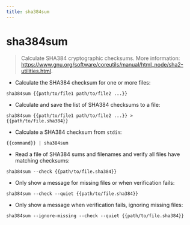 ```yaml
---
title: sha384sum
---
```

# sha384sum

> Calculate SHA384 cryptographic checksums.
> More information: <https://www.gnu.org/software/coreutils/manual/html_node/sha2-utilities.html>.

- Calculate the SHA384 checksum for one or more files:

`sha384sum {{path/to/file1 path/to/file2 ...}}`

- Calculate and save the list of SHA384 checksums to a file:

`sha384sum {{path/to/file1 path/to/file2 ...}} > {{path/to/file.sha384}}`

- Calculate a SHA384 checksum from `stdin`:

`{{command}} | sha384sum`

- Read a file of SHA384 sums and filenames and verify all files have matching checksums:

`sha384sum --check {{path/to/file.sha384}}`

- Only show a message for missing files or when verification fails:

`sha384sum --check --quiet {{path/to/file.sha384}}`

- Only show a message when verification fails, ignoring missing files:

`sha384sum --ignore-missing --check --quiet {{path/to/file.sha384}}`
